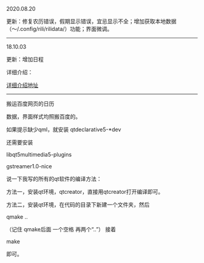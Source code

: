 2020.08.20

更新：修复农历错误，假期显示错误，宜忌显示不全；增加获取本地数据（～/.config/rili/rilidata/）功能；界面微调。

------------------------

18.10.03

更新：增加日程

详细介绍：

[详细介绍地址](https://noahsai.github.io/works/18.07.17_00:30:43.html)


-----------------------

搬运百度网页的日历

数据，界面样式均照搬百度的。

如果提示缺少qml，就安装 qtdeclarative5-*dev

还需要安装

libqt5multimedia5-plugins 

gstreamer1.0-nice 

说一下我写的所有的qt软件的编译方法：

方法一，安装qt环境，qtcreator，直接用qtcreator打开编译即可。

方法二，安装qt环境，在代码的目录下新建一个文件夹，然后

qmake ..

（记住 qmake后面 一个空格 再两个“..”） 接着

make

即可。
